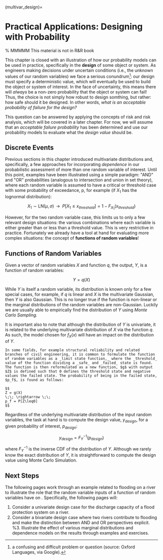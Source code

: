 (multivar_design)=
# Practical Applications: Designing with Probability

% MMMMM This material is not in R&R book

This chapter is closed with an illustration of how our probability models can be used in practice, specifically in the **design** of some object or system. As engineers making decisions under uncertain conditions (i.e., the unknown values of our random variables) we face a serious conundrum[^conundrum]: our design must specify a deterministic value, which will eventually be used to build the object or system of interest. In the face of uncertainty, this means there will _always_ be a non-zero probability that the object or system can fail! Thus, the choice is not simply how robust to design somthing, but rather: how safe should it be designed. In other words, _what is an acceptable probability of failure for the design?_

This question can be answered by applying the concepts of risk and risk analysis, which will be covered in a later chapter. For now, we will assume that an _acceptable failure probability_ has been determined and use our probability models to evaluate what the _design value_ should be.

## Discrete Events

Previous sections in this chapter introduced multivariate distributions and, specifically, a few approaches for incorporating _dependence_ in our probabilistic assessment of more than one random variable of interest. Until this point, examples have been illustrated using a simple paradigm: "AND" and "OR" probabilities (analogous to intersection and union in set theory), where each random variable is assumed to have a critical or threshold case with some probability of exceedance, p, for example (if $X_1$ has the lognormal distribution):

$$
X_1\sim \mathrm{LN}(\mu, \sigma) \;\;
\rightarrow \;\;
P[X_1 \leq x_{threshold}] = 1 - F_{X_1}(x_{threshold})
$$

However, for the two random variable case, this limits us to only a few relevant design situations: the various combinations where each variable is either greater than or less than a threshold value. This is very restrictive in practice. Fortunately we already have a tool at hand for evaluating more complex situations: the concept of **functions of random variables**!

## Functions of Random Variables

Given a vector of random variables $X$ and function $q$, the output, $Y$, is a function of random variables:

$$
Y = q(X)
$$

While $Y$ is itself a random variable, its distribution is known only for a few special cases, for example, if $q$ is linear and $X$ is the multivariate Gaussian, then $Y$ is also Gaussian. This is no longer true if the function is non-linear or the marginal distributions of the random variables are non-Gaussian. Luckily we are usually able to empirically find the distribution of $Y$ using _Monte Carlo Sampling._

It is important also to note that although the distribution of $Y$ is univariate, it is related to the underlying multivariate distribution of $X$ via the function $q$. As such, the model chosen for $f_X(x)$ will have an impact on the distribution of $Y$.

```{tip}
In some fields, for example structural reliability and related branches of civil engineering, it is common to formulate the function of random variables as a _limit state function,_ where the _threshold_ value of the function dividing a _safe_ and _failed_ state is found. The function is then reformulated as a new function, $g$ with output $Z$ is defined such that 0 defines the threshold state and negative values the failed state. The probability of being in the failed state, $p_f$, is found as follows:

$$
Z = g(X)
\;\; \rightarrow \;\;
p_f = P[Z\leq0]
$$

```

Regardless of the underlying multivariate distribution of the input random variables, the task at hand is to compute the design value, $y_{design}$, for a given probability of interest, $p_{design}$:

$$
y_{design} = F_Y^{-1}(p_{design})
$$

where $F_Y^{-1}$ is the inverse CDF of the distribution of $Y$. Although we rarely know the exact distribution of $Y$, it is straightforward to compute the design value using Monte Carlo Simulation.

## Next Steps

The following pages work through an example related to flooding on a river to illustrate the role that the random variable inputs of a function of random variables have on . Specifically, the following pages will:

1. Consider a univariate design case for the discharge capacity of a flood protection system on a river.
2. Consider a bivariate design case where two rivers contribute to flooding and make the distinction between AND and OR perspectives explicit.
%3. Illustrate the effect of various marginal distributions and dependence models on the results through examples and exercises.

[^conundrum]: a confusing and difficult problem or question (source: Oxford Languages, via Google).